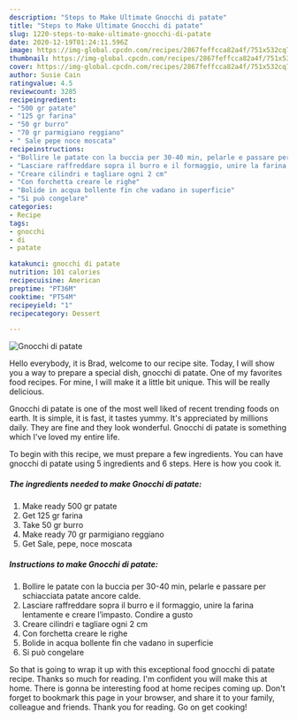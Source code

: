 ```yaml
---
description: "Steps to Make Ultimate Gnocchi di patate"
title: "Steps to Make Ultimate Gnocchi di patate"
slug: 1220-steps-to-make-ultimate-gnocchi-di-patate
date: 2020-12-19T01:24:11.596Z
image: https://img-global.cpcdn.com/recipes/2867feffcca82a4f/751x532cq70/gnocchi-di-patate-recipe-main-photo.jpg
thumbnail: https://img-global.cpcdn.com/recipes/2867feffcca82a4f/751x532cq70/gnocchi-di-patate-recipe-main-photo.jpg
cover: https://img-global.cpcdn.com/recipes/2867feffcca82a4f/751x532cq70/gnocchi-di-patate-recipe-main-photo.jpg
author: Susie Cain
ratingvalue: 4.5
reviewcount: 3285
recipeingredient:
- "500 gr patate"
- "125 gr farina"
- "50 gr burro"
- "70 gr parmigiano reggiano"
- " Sale pepe noce moscata"
recipeinstructions:
- "Bollire le patate con la buccia per 30-40 min, pelarle e passare per schiacciata patate ancore calde."
- "Lasciare raffreddare sopra il burro e il formaggio, unire la farina lentamente e creare l’impasto. Condire a gusto"
- "Creare cilindri e tagliare ogni 2 cm"
- "Con forchetta creare le righe"
- "Bolide in acqua bollente fin che vadano in superficie"
- "Si può congelare"
categories:
- Recipe
tags:
- gnocchi
- di
- patate

katakunci: gnocchi di patate 
nutrition: 101 calories
recipecuisine: American
preptime: "PT36M"
cooktime: "PT54M"
recipeyield: "1"
recipecategory: Dessert

---
```



![Gnocchi di patate](https://img-global.cpcdn.com/recipes/2867feffcca82a4f/751x532cq70/gnocchi-di-patate-recipe-main-photo.jpg)

Hello everybody, it is Brad, welcome to our recipe site. Today, I will show you a way to prepare a special dish, gnocchi di patate. One of my favorites food recipes. For mine, I will make it a little bit unique. This will be really delicious.



Gnocchi di patate is one of the most well liked of recent trending foods on earth. It is simple, it is fast, it tastes yummy. It's appreciated by millions daily. They are fine and they look wonderful. Gnocchi di patate is something which I've loved my entire life.


To begin with this recipe, we must prepare a few ingredients. You can have gnocchi di patate using 5 ingredients and 6 steps. Here is how you cook it.

<!--inarticleads1-->

##### The ingredients needed to make Gnocchi di patate:

1. Make ready 500 gr patate
1. Get 125 gr farina
1. Take 50 gr burro
1. Make ready 70 gr parmigiano reggiano
1. Get  Sale, pepe, noce moscata




<!--inarticleads2-->

##### Instructions to make Gnocchi di patate:

1. Bollire le patate con la buccia per 30-40 min, pelarle e passare per schiacciata patate ancore calde.
1. Lasciare raffreddare sopra il burro e il formaggio, unire la farina lentamente e creare l’impasto. Condire a gusto
1. Creare cilindri e tagliare ogni 2 cm
1. Con forchetta creare le righe
1. Bolide in acqua bollente fin che vadano in superficie
1. Si può congelare




So that is going to wrap it up with this exceptional food gnocchi di patate recipe. Thanks so much for reading. I'm confident you will make this at home. There is gonna be interesting food at home recipes coming up. Don't forget to bookmark this page in your browser, and share it to your family, colleague and friends. Thank you for reading. Go on get cooking!
